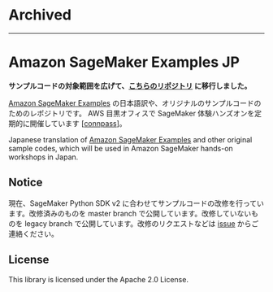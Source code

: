 # Archived
---
# Amazon SageMaker Examples JP
**サンプルコードの対象範囲を広げて、[こちらのリポジトリ](https://github.com/aws-samples/aws-ml-jp) に移行しました。**

[Amazon SageMaker Examples](https://github.com/awslabs/amazon-sagemaker-examples) の日本語訳や、オリジナルのサンプルコードのためのレポジトリです。
AWS 目黒オフィスで SageMaker 体験ハンズオンを定期的に開催しています [[connpass](https://awsj-ml.connpass.com/)]。

Japanese translation of [Amazon SageMaker Examples](https://github.com/awslabs/amazon-sagemaker-examples) and other original sample codes, which will be used in Amazon SageMaker hands-on workshops in Japan.

## Notice

現在、SageMaker Python SDK v2 に合わせてサンプルコードの改修を行っています。改修済みのものを master branch で公開しています。改修していないものを legacy branch で公開しています。改修のリクエストなどは [issue](https://github.com/aws-samples/amazon-sagemaker-examples-jp/issues) からご連絡ください。

## License

This library is licensed under the Apache 2.0 License. 
